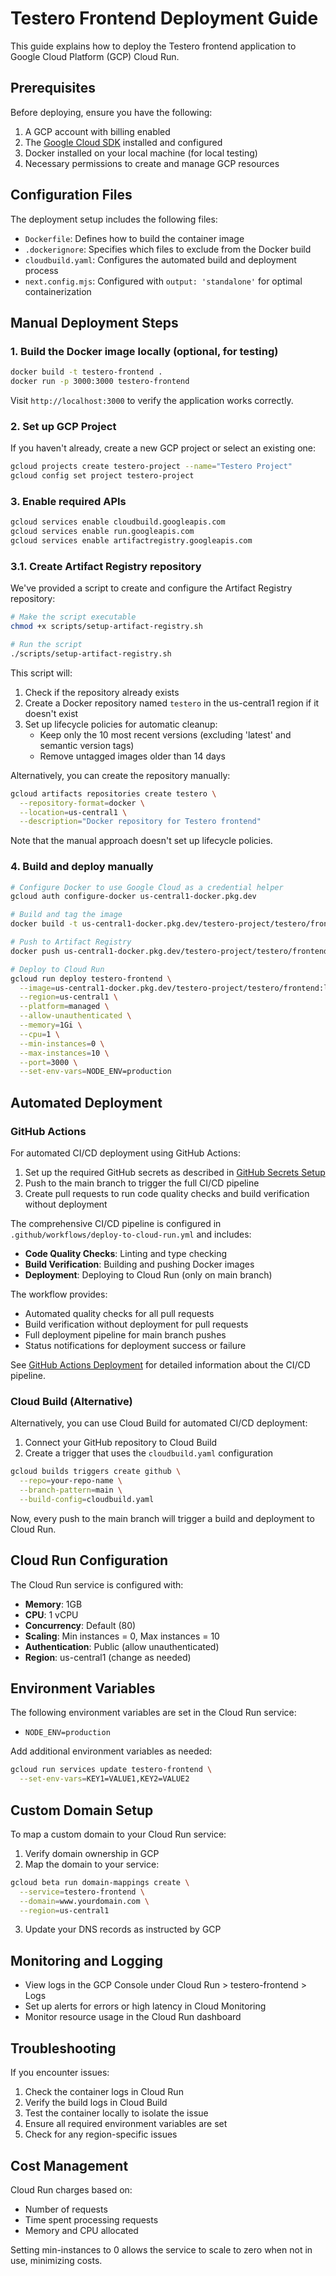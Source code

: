 # Testero Frontend Deployment Guide

This guide explains how to deploy the Testero frontend application to Google Cloud Platform (GCP) Cloud Run.

## Prerequisites

Before deploying, ensure you have the following:

1. A GCP account with billing enabled
2. The [Google Cloud SDK](https://cloud.google.com/sdk/docs/install) installed and configured
3. Docker installed on your local machine (for local testing)
4. Necessary permissions to create and manage GCP resources

## Configuration Files

The deployment setup includes the following files:

- `Dockerfile`: Defines how to build the container image
- `.dockerignore`: Specifies which files to exclude from the Docker build
- `cloudbuild.yaml`: Configures the automated build and deployment process
- `next.config.mjs`: Configured with `output: 'standalone'` for optimal containerization

## Manual Deployment Steps

### 1. Build the Docker image locally (optional, for testing)

```bash
docker build -t testero-frontend .
docker run -p 3000:3000 testero-frontend
```

Visit `http://localhost:3000` to verify the application works correctly.

### 2. Set up GCP Project

If you haven't already, create a new GCP project or select an existing one:

```bash
gcloud projects create testero-project --name="Testero Project"
gcloud config set project testero-project
```

### 3. Enable required APIs

```bash
gcloud services enable cloudbuild.googleapis.com
gcloud services enable run.googleapis.com
gcloud services enable artifactregistry.googleapis.com
```

### 3.1. Create Artifact Registry repository

We've provided a script to create and configure the Artifact Registry repository:

```bash
# Make the script executable
chmod +x scripts/setup-artifact-registry.sh

# Run the script
./scripts/setup-artifact-registry.sh
```

This script will:
1. Check if the repository already exists
2. Create a Docker repository named `testero` in the us-central1 region if it doesn't exist
3. Set up lifecycle policies for automatic cleanup:
   - Keep only the 10 most recent versions (excluding 'latest' and semantic version tags)
   - Remove untagged images older than 14 days

Alternatively, you can create the repository manually:

```bash
gcloud artifacts repositories create testero \
  --repository-format=docker \
  --location=us-central1 \
  --description="Docker repository for Testero frontend"
```

Note that the manual approach doesn't set up lifecycle policies.

### 4. Build and deploy manually

```bash
# Configure Docker to use Google Cloud as a credential helper
gcloud auth configure-docker us-central1-docker.pkg.dev

# Build and tag the image
docker build -t us-central1-docker.pkg.dev/testero-project/testero/frontend:latest .

# Push to Artifact Registry
docker push us-central1-docker.pkg.dev/testero-project/testero/frontend:latest

# Deploy to Cloud Run
gcloud run deploy testero-frontend \
  --image=us-central1-docker.pkg.dev/testero-project/testero/frontend:latest \
  --region=us-central1 \
  --platform=managed \
  --allow-unauthenticated \
  --memory=1Gi \
  --cpu=1 \
  --min-instances=0 \
  --max-instances=10 \
  --port=3000 \
  --set-env-vars=NODE_ENV=production
```

## Automated Deployment

### GitHub Actions

For automated CI/CD deployment using GitHub Actions:

1. Set up the required GitHub secrets as described in [GitHub Secrets Setup](./docs/github-secrets-setup.md)
2. Push to the main branch to trigger the full CI/CD pipeline
3. Create pull requests to run code quality checks and build verification without deployment

The comprehensive CI/CD pipeline is configured in `.github/workflows/deploy-to-cloud-run.yml` and includes:

- **Code Quality Checks**: Linting and type checking
- **Build Verification**: Building and pushing Docker images
- **Deployment**: Deploying to Cloud Run (only on main branch)

The workflow provides:
- Automated quality checks for all pull requests
- Build verification without deployment for pull requests
- Full deployment pipeline for main branch pushes
- Status notifications for deployment success or failure

See [GitHub Actions Deployment](./docs/github-actions-deployment.md) for detailed information about the CI/CD pipeline.

### Cloud Build (Alternative)

Alternatively, you can use Cloud Build for automated CI/CD deployment:

1. Connect your GitHub repository to Cloud Build
2. Create a trigger that uses the `cloudbuild.yaml` configuration

```bash
gcloud builds triggers create github \
  --repo=your-repo-name \
  --branch-pattern=main \
  --build-config=cloudbuild.yaml
```

Now, every push to the main branch will trigger a build and deployment to Cloud Run.

## Cloud Run Configuration

The Cloud Run service is configured with:

- **Memory**: 1GB
- **CPU**: 1 vCPU
- **Concurrency**: Default (80)
- **Scaling**: Min instances = 0, Max instances = 10
- **Authentication**: Public (allow unauthenticated)
- **Region**: us-central1 (change as needed)

## Environment Variables

The following environment variables are set in the Cloud Run service:

- `NODE_ENV=production`

Add additional environment variables as needed:

```bash
gcloud run services update testero-frontend \
  --set-env-vars=KEY1=VALUE1,KEY2=VALUE2
```

## Custom Domain Setup

To map a custom domain to your Cloud Run service:

1. Verify domain ownership in GCP
2. Map the domain to your service:

```bash
gcloud beta run domain-mappings create \
  --service=testero-frontend \
  --domain=www.yourdomain.com \
  --region=us-central1
```

3. Update your DNS records as instructed by GCP

## Monitoring and Logging

- View logs in the GCP Console under Cloud Run > testero-frontend > Logs
- Set up alerts for errors or high latency in Cloud Monitoring
- Monitor resource usage in the Cloud Run dashboard

## Troubleshooting

If you encounter issues:

1. Check the container logs in Cloud Run
2. Verify the build logs in Cloud Build
3. Test the container locally to isolate the issue
4. Ensure all required environment variables are set
5. Check for any region-specific issues

## Cost Management

Cloud Run charges based on:
- Number of requests
- Time spent processing requests
- Memory and CPU allocated

Setting min-instances to 0 allows the service to scale to zero when not in use, minimizing costs.
